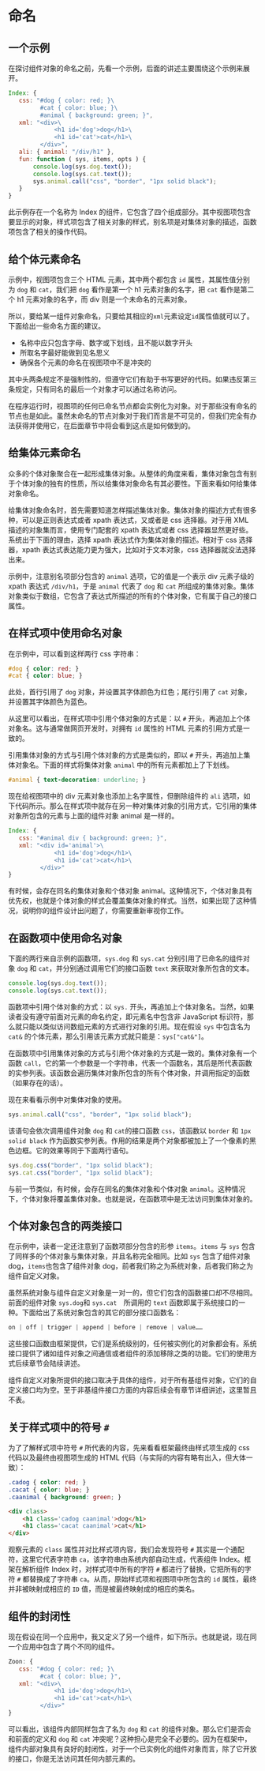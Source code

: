 # 命名

## 一个示例

在探讨组件对象的命名之前，先看一个示例，后面的讲述主要围绕这个示例来展开。

```javascript
Index: {
   css: "#dog { color: red; }\
         #cat { color: blue; }\
         #animal { background: green; }",
   xml: "<div>\
             <h1 id='dog'>dog</h1>\
             <h1 id='cat'>cat</h1>\
         </div>",
   ali: { animal: "/div/h1" },
   fun: function ( sys, items, opts ) {
       console.log(sys.dog.text());
       console.log(sys.cat.text());
       sys.animal.call("css", "border", "1px solid black");
   }
}
```

此示例存在一个名称为 Index 的组件，它包含了四个组成部分。其中视图项包含要显示的对象，样式项包含了相关对象的样式，别名项是对集体对象的描述，函数项包含了相关的操作代码。

## 给个体元素命名

示例中，视图项包含三个 HTML 元素，其中两个都包含 `id` 属性，其属性值分别为 `dog` 和 `cat`，我们把 `dog` 看作是第一个 h1 元素对象的名字，把 `cat` 看作是第二个 h1 元素对象的名字，而 div 则是一个未命名的元素对象。

所以，要给某一组件对象命名，只要给其相应的`xml`元素设定`id`属性值就可以了。下面给出一些命名方面的建议。

- 名称中应只包含字母、数字或下划线，且不能以数字开头
- 所取名字最好能做到见名思义
- 确保各个元素的命名在视图项中不是冲突的

其中头两条规定不是强制性的，但遵守它们有助于书写更好的代码。如果违反第三条规定，只有同名的最后一个对象才可以通过名称访问。

在程序运行时，视图项的任何已命名节点都会实例化为对象。对于那些没有命名的节点也是如此。虽然未命名的节点对象对于我们而言是不可见的，但我们完全有办法获得并使用它，在后面章节中将会看到这点是如何做到的。

## 给集体元素命名

众多的个体对象聚合在一起形成集体对象。从整体的角度来看，集体对象包含有别于个体对象的独有的性质，所以给集体对象命名有其必要性。下面来看如何给集体对象命名。

给集体对象命名时，首先需要知道怎样描述集体对象。集体对象的描述方式有很多种，可以是正则表达式或者 xpath 表达式，又或者是 css 选择器。对于用 XML 描述的对象集而言，使用专门配套的 xpath 表达式或者 css 选择器显然更好些。系统出于下面的理由，选择 xpath 表达式作为集体对象的描述。相对于 css 选择器，xpath 表达式表达能力更为强大，比如对于文本对象，css 选择器就没法选择出来。

示例中，注意别名项部分包含的 `animal` 选项，它的值是一个表示 div 元素子级的 xpath 表达式 `/div/h1`，于是 `animal` 代表了 `dog` 和 `cat` 所组成的集体对象。集体对象类似于数组，它包含了表达式所描述的所有的个体对象，它有属于自己的接口属性。

## 在样式项中使用命名对象

在示例中，可以看到这样两行 css 字符串：

```css
#dog { color: red; }
#cat { color: blue; }
```

此处，首行引用了 `dog` 对象，并设置其字体颜色为红色；尾行引用了 `cat` 对象，并设置其字体颜色为蓝色。

从这里可以看出，在样式项中引用个体对象的方式是：以 `#` 开头，再追加上个体对象名。这与通常做网页开发时，对拥有 `id` 属性的 HTML 元素的引用方式是一致的。

引用集体对象的方式与引用个体对象的方式是类似的，即以 `#` 开头，再追加上集体对象名。下面的样式将集体对象 `animal` 中的所有元素都加上了下划线。

```css
#animal { text-decoration: underline; } 
```

现在给视图项中的 div 元素对象也添加上名字属性，但删除组件的 `ali` 选项，如下代码所示。那么在样式项中就存在另一种对集体对象的引用方式，它引用的集体对象所包含的元素与上面的组件对象 animal 是一样的。

```javascript
Index: {
   css: "#animal div { background: green; }",
   xml: "<div id='animal'>\
             <h1 id='dog'>dog</h1>\
             <h1 id='cat'>cat</h1>\
         </div>"
} 
```

有时候，会存在同名的集体对象和个体对象 animal。这种情况下，个体对象具有优先权，也就是个体对象的样式会覆盖集体对象的样式。当然，如果出现了这种情况，说明你的组件设计出问题了，你需要重新审视你工作。

## 在函数项中使用命名对象

下面的两行来自示例的函数项，`sys.dog` 和 `sys.cat` 分别引用了已命名的组件对象 `dog` 和 `cat`，并分别通过调用它们的接口函数 `text` 来获取对象所包含的文本。

```javascript
console.log(sys.dog.text());
console.log(sys.cat.text());
```

函数项中引用个体对象的方式：以 `sys.` 开头，再追加上个体对象名。当然，如果读者没有遵守前面对元素的命名约定，即元素名中包含非 JavaScript 标识符，那么就只能以类似访问数组元素的方式进行对象的引用。现在假设 `sys` 中包含名为 `cat&` 的个体元素，那么引用该元素方式就只能是：`sys["cat&"]`。

在函数项中引用集体对象的方式与引用个体对象的方式是一致的。集体对象有一个函数 `call`，它的第一个参数是一个字符串，代表一个函数名，其后是所代表函数的实参列表。该函数会遍历集体对象所包含的所有个体对象，并调用指定的函数（如果存在的话）。

现在来看看示例中对集体对象的使用。

```javascript
sys.animal.call("css", "border", "1px solid black");
```

该语句会依次调用组件对象 `dog` 和 `cat`的接口函数 `css`，该函数以 `border` 和 `1px solid black` 作为函数实参列表。作用的结果是两个对象都被加上了一个像素的黑色边框。它的效果等同于下面两行语句。

```javascript
sys.dog.css("border", "1px solid black");
sys.cat.css("border", "1px solid black");
```

与前一节类似，有时候，会存在同名的集体对象和个体对象 `animal`。这种情况下，个体对象将覆盖集体对象。也就是说，在函数项中是无法访问到集体对象的。

## 个体对象包含的两类接口

在示例中，读者一定还注意到了函数项部分包含的形参 `items`。`items` 与 `sys` 包含了同样多的个体对象与集体对象，并且名称完全相同。比如 `sys` 包含了组件对象 dog，`items`也包含了组件对象 dog，前者我们称之为系统对象，后者我们称之为组件自定义对象。

虽然系统对象与组件自定义对象是一对一的，但它们包含的函数接口却不尽相同。前面的组件对象 `sys.dog`和 `sys.cat`　所调用的 `text` 函数即属于系统接口的一种。下面给出了系统对象包含的其它的部分接口函数名：

```javascript
on | off | trigger | append | before | remove | value…… 
```

这些接口函数由框架提供，它们是系统级别的，任何被实例化的对象都会有。系统接口提供了诸如组件对象之间通信或者组件的添加移除之类的功能。它们的使用方式后续章节会陆续讲述。

组件自定义对象所提供的接口取决于具体的组件，对于所有基组件对象，它们的自定义接口均为空。至于非基组件接口方面的内容后续会有章节详细讲述，这里暂且不表。

## 关于样式项中的符号 `#`

为了了解样式项中符号 `#` 所代表的内容，先来看看框架最终由样式项生成的 css 代码以及最终由视图项生成的 HTML 代码（与实际的内容有略有出入，但大体一致）：

```css
.cadog { color: red; }
.cacat { color: blue; }
.caanimal { background: green; }
```
 
```html
<div class>
    <h1 class='cadog caanimal'>dog</h1>
    <h1 class='cacat caanimal'>cat</h1>
</div> 
```

观察元素的 `class` 属性并对比样式项内容，我们会发现符号 `#` 其实是一个通配符，这里它代表字符串 `ca`，该字符串由系统内部自动生成，代表组件 Index。框架在解析组件 Index 时，对样式项中所有的字符 `#` 都进行了替换，它把所有的字符 `#` 都替换成了字符串 `ca`。从而，原始样式项和视图项中所包含的 `id` 属性，最终并非被映射成相应的 `ID` 值，而是被最终映射成的相应的类名。

## 组件的封闭性

现在假设在同一个应用中，我又定义了另一个组件，如下所示。也就是说，现在同一个应用中包含了两个不同的组件。

```javascript
Zoon: {
   css: "#dog { color: red; }\
         #cat { color: blue; }",
   xml: "<div>\
             <h1 id='dog'>dog</h1>\
             <h1 id='cat'>cat</h1>\
         </div>"
}
```

可以看出，该组件内部同样包含了名为 `dog` 和 `cat` 的组件对象。那么它们是否会和前面的定义和 `dog` 和 `cat` 冲突呢？这种担心是完全不必要的。因为在框架中，组件内部对象具有良好的封闭性，对于一个已实例化的组件对象而言，除了它开放的接口，你是无法访问其任何内部元素的。